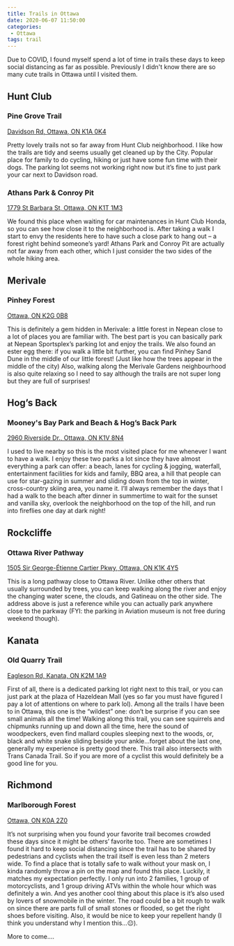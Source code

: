 ```yaml
---
title: Trails in Ottawa
date: 2020-06-07 11:50:00
categories:
 - Ottawa
tags: trail
---
```

Due to COVID, I found myself spend a lot of time in trails these days to keep social distancing as far as possible. Previously I didn't know there are so many cute trails in Ottawa until I visited them.

## Hunt Club

### Pine Grove Trail

[Davidson Rd, Ottawa, ON K1A 0K4](https://www.google.ca/maps/place/Pine+Grove+Trail/@45.3543747,-75.5921169,3a,75y,90t/data=!3m8!1e2!3m6!1sAF1QipPdeJDIL_bSU9f44Q2WYBynwblq9fZTiBPTWIJf!2e10!3e12!6shttps:%2F%2Flh5.googleusercontent.com%2Fp%2FAF1QipPdeJDIL_bSU9f44Q2WYBynwblq9fZTiBPTWIJf%3Dw114-h86-k-no!7i4032!8i3024!4m13!1m7!3m6!1s0x4cce094089514f1d:0x705519bd4bfd5bd0!2sPine+Grove+Trail,+Ottawa,+ON+K1G+3N4!3b1!8m2!3d45.3544373!4d-75.6044984!3m4!1s0x0:0xff0beedd9938f08f!8m2!3d45.3543807!4d-75.5919993)

Pretty lovely trails not so far away from Hunt Club neighborhood. I like how the trails are tidy and seems usually get cleaned up by the City. Popular place for family to do cycling, hiking or just have some fun time with their dogs. The parking lot seems not working right now but it’s fine to just park your car next to Davidson road.

### Athans Park & Conroy Pit

[1779 St Barbara St, Ottawa, ON K1T 1M3](https://www.google.ca/maps/place/Athans+Park/@45.3555436,-75.6249878,3a,75y,90t/data=!3m8!1e2!3m6!1sAF1QipO3mRGuF6-W2DxSsxlaw-OsO1i-Np0RviS7tvQV!2e10!3e12!6shttps:%2F%2Flh5.googleusercontent.com%2Fp%2FAF1QipO3mRGuF6-W2DxSsxlaw-OsO1i-Np0RviS7tvQV%3Dw152-h86-k-no!7i5312!8i2988!4m5!3m4!1s0x4cce091f87e5ce95:0xf9661aa450cee1fa!8m2!3d45.3556604!4d-75.6248392)

We found this place when waiting for car maintenances in Hunt Club Honda, so you can see how close it to the neighborhood is. After taking a walk I start to envy the residents here to have such a close park to hang out – a forest right behind someone’s yard! Athans Park and Conroy Pit are actually not far away from each other, which I just consider the two sides of the whole hiking area.

## Merivale

### Pinhey Forest

[Ottawa, ON K2G 0B8](https://www.google.ca/maps/place/Pinhey+Forest/@45.3283828,-75.7390489,3a,75y,90t/data=!3m8!1e2!3m6!1sAF1QipM9rvb8CQdjUm-hMkzP3tQ8O6H0mfOjoXt4B0tv!2e10!3e12!6shttps:%2F%2Flh5.googleusercontent.com%2Fp%2FAF1QipM9rvb8CQdjUm-hMkzP3tQ8O6H0mfOjoXt4B0tv%3Dw114-h86-k-no!7i4032!8i3024!4m5!3m4!1s0x4cce07f35650cfd5:0x863aea356ffd2938!8m2!3d45.3283828!4d-75.7390488)

This is definitely a gem hidden in Merivale: a little forest in Nepean close to a lot of places you are familiar with. The best part is you can basically park at Nepean Sportsplex’s parking lot and enjoy the trails. We also found an ester egg there: if you walk a little bit further, you can find Pinhey Sand Dune in the middle of our little forest! (Just like how the trees appear in the middle of the city) Also, walking along the Merivale Gardens neighbourhood is also quite relaxing so I need to say although the trails are not super long but they are full of surprises! 

## Hog’s Back

### Mooney's Bay Park and Beach & Hog’s Back Park

[2960 Riverside Dr., Ottawa, ON K1V 8N4](https://www.google.ca/maps/place/Mooney's+Bay+Park+and+Beach/@45.3671918,-75.6915224,3a,75y,90t/data=!3m8!1e2!3m6!1sAF1QipNvBEfEAqXwr6-o1TyFvx34FDOokHLzN7n73V3U!2e10!3e12!6shttps:%2F%2Flh5.googleusercontent.com%2Fp%2FAF1QipNvBEfEAqXwr6-o1TyFvx34FDOokHLzN7n73V3U%3Dw114-h86-k-no!7i4032!8i3024!4m5!3m4!1s0x4cce0616c5d28427:0xb64144fdcd27a855!8m2!3d45.3671918!4d-75.6915224)

I used to live nearby so this is the most visited place for me whenever I want to have a walk. I enjoy these two parks a lot since they have almost everything a park can offer: a beach, lanes for cycling & jogging, waterfall, entertainment facilities for kids and family, BBQ area, a hill that people can use for star-gazing in summer and sliding down from the top in winter, cross-country skiing area, you name it. I’ll always remember the days that I had a walk to the beach after dinner in summertime to wait for the sunset and vanilla sky, overlook the neighborhood on the top of the hill, and run into fireflies one day at dark night!


## Rockcliffe

### Ottawa River Pathway

[1505 Sir George-Étienne Cartier Pkwy, Ottawa, ON K1K 4Y5](https://www.google.ca/maps/place/Rockcliffe+Yacht+Club/@45.4635965,-75.6427816,3a,75y,90t/data=!3m8!1e2!3m6!1sAF1QipMgh3SHCBwL6AuDSHTDqeVR9pnGVxxiB72FfNQv!2e10!3e12!6shttps:%2F%2Flh5.googleusercontent.com%2Fp%2FAF1QipMgh3SHCBwL6AuDSHTDqeVR9pnGVxxiB72FfNQv%3Dw114-h86-k-no!7i4160!8i3120!4m13!1m7!3m6!1s0x4cce04d5775115ed:0x7db65b9c9ceb784c!2s1170+Sir+George-%C3%89tienne+Cartier+Pkwy,+Ottawa,+ON!3b1!8m2!3d45.4565256!4d-75.6793374!3m4!1s0x4cce04d57751603d:0xe6fa1a5fde8939b5!8m2!3d45.4635959!4d-75.6427816)

This is a long pathway close to Ottawa River. Unlike other others that usually surrounded by trees, you can keep walking along the river and enjoy the changing water scene, the clouds, and Gatineau on the other side. The address above is just a reference while you can actually park anywhere close to the parkway (FYI: the parking in Aviation museum is not free during weekend though).


## Kanata 

### Old Quarry Trail

[Eagleson Rd, Kanata, ON K2M 1A9](https://www.google.ca/maps/place/Old+Quarry+Trail/@45.3017654,-75.8743715,3a,75y,90t/data=!3m8!1e2!3m6!1sAF1QipOVLRHMPLppQlT4VfgKfGFMnVqmDE_ZPYGc7mWG!2e10!3e12!6shttps:%2F%2Flh5.googleusercontent.com%2Fp%2FAF1QipOVLRHMPLppQlT4VfgKfGFMnVqmDE_ZPYGc7mWG%3Dw114-h86-k-no!7i4608!8i3456!4m5!3m4!1s0x4ccdffbacf5d08cd:0x4a5fdcca4c23e046!8m2!3d45.3017654!4d-75.8743715)

First of all, there is a dedicated parking lot right next to this trail, or you can just park at the plaza of Hazeldean Mall (yes so far you must have figured I pay a lot of attentions on where to park lol). Among all the trails I have been to in Ottawa, this one is the “wildest” one: don’t be surprise if you can see small animals all the time! Walking along this trail, you can see squirrels and chipmunks running up and down all the time, here the sound of woodpeckers, even find mallard couples sleeping next to the woods, or, black and white snake sliding beside your ankle…forget about the last one, generally my experience is pretty good there. This trail also intersects with Trans Canada Trail. So if you are more of a cyclist this would definitely be a good line for you.

## Richmond

### Marlborough Forest

[Ottawa, ON K0A 2Z0](https://www.google.ca/maps/place/Marlborough+Forest/@45.0975997,-75.8538698,3a,75y,90t/data=!3m8!1e2!3m6!1sAF1QipOZd_PlLvSPXc13IkQ4Yx4Xo0GvfMCVHD4dTTGz!2e10!3e12!6shttps:%2F%2Flh5.googleusercontent.com%2Fp%2FAF1QipOZd_PlLvSPXc13IkQ4Yx4Xo0GvfMCVHD4dTTGz%3Dw114-h86-k-no!7i4032!8i3024!4m12!1m6!3m5!1s0x4ccdf229f991f19b:0x83561ae5ce637aaa!2sMarlborough+Forest!8m2!3d45.0975997!4d-75.8538698!3m4!1s0x4ccdf229f991f19b:0x83561ae5ce637aaa!8m2!3d45.0975997!4d-75.8538698)

It’s not surprising when you found your favorite trail becomes crowded these days since it might be others’ favorite too. There are sometimes I found it hard to keep social distancing since the trail has to be shared by pedestrians and cyclists when the trail itself is even less than 2 meters wide. To find a place that is totally safe to walk without your mask on, I kinda randomly throw a pin on the map and found this place. Luckily, it matches my expectation perfectly. I only run into 2 families, 1 group of motorcyclists, and 1 group driving ATVs within the whole hour which was definitely a win. And yes another cool thing about this place is it’s also used by lovers of snowmobile in the winter. The road could be a bit rough to walk on since there are parts full of small stones or flooded, so get the right shoes before visiting. Also, it would be nice to keep your repellent handy (I think you understand why I mention this…:neutral_face:).


More to come....
